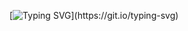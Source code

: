 <!--[![Typing SVG](https://readme-typing-svg.demolab.com?font=Fira+Code&pause=1000&width=435&lines=Hey!+I'm+Harsha%3E%3E;Welcome+to+my+Github!)](https://git.io/typing-svg)-->

<!--
**Deva-Harsha-Sai/Deva-Harsha-Sai** is a ✨ _special_ ✨ repository because its `README.md` (this file) appears on your GitHub profile.

Here are some ideas to get you started:

- 🔭 I’m currently working on ...
- 🌱 I’m currently learning ...
- 👯 I’m looking to collaborate on ...
- 🤔 I’m looking for help with ...
- 💬 Ask me about ...
- 📫 How to reach me: ...
- 😄 Pronouns: ...
- ⚡ Fun fact: ...
-->
[![Typing SVG](https://readme-typing-svg.demolab.com?font=Fira+Code&pause=1000&width=725&lines=Welcome+to+my+Github!%3E%3E;Visit+'Deva-Harsha-Sai/Machine-Learning-Projects'+for+Machine+Learning🤖+Projects>>%3E%3E;Happy+Learning+✨;)](https://git.io/typing-svg)



